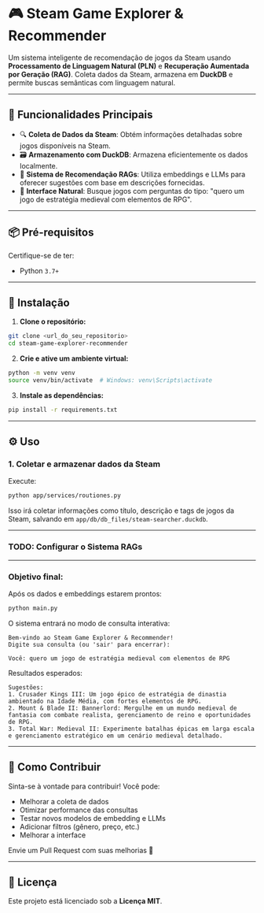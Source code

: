 # 🎮 Steam Game Explorer & Recommender

Um sistema inteligente de recomendação de jogos da Steam usando **Processamento de Linguagem Natural (PLN)** e **Recuperação Aumentada por Geração (RAG)**. Coleta dados da Steam, armazena em **DuckDB** e permite buscas semânticas com linguagem natural.

---

## 🔧 Funcionalidades Principais

- 🔍 **Coleta de Dados da Steam**: Obtém informações detalhadas sobre jogos disponíveis na Steam.
- 🗃️ **Armazenamento com DuckDB**: Armazena eficientemente os dados localmente.
- 🤖 **Sistema de Recomendação RAGs**: Utiliza embeddings e LLMs para oferecer sugestões com base em descrições fornecidas.
- 💬 **Interface Natural**: Busque jogos com perguntas do tipo: "quero um jogo de estratégia medieval com elementos de RPG".

---

## 📦 Pré-requisitos

Certifique-se de ter:

- Python `3.7+`

---

## 🚀 Instalação

1. **Clone o repositório:**

```bash
git clone <url_do_seu_repositorio>
cd steam-game-explorer-recommender
```

2. **Crie e ative um ambiente virtual:**

```bash
python -m venv venv
source venv/bin/activate  # Windows: venv\Scripts\activate
```

3. **Instale as dependências:**

```bash
pip install -r requirements.txt
```
---

## ⚙️ Uso

### 1. Coletar e armazenar dados da Steam

Execute:

```bash
python app/services/routiones.py
```

Isso irá coletar informações como título, descrição e tags de jogos da Steam, salvando em `app/db/db_files/steam-searcher.duckdb`.

---

### TODO: Configurar o Sistema RAGs


---

### Objetivo final:

Após os dados e embeddings estarem prontos:

```bash
python main.py
```

O sistema entrará no modo de consulta interativa:

```
Bem-vindo ao Steam Game Explorer & Recommender!
Digite sua consulta (ou 'sair' para encerrar):

Você: quero um jogo de estratégia medieval com elementos de RPG
```

Resultados esperados:

```
Sugestões:
1. Crusader Kings III: Um jogo épico de estratégia de dinastia ambientado na Idade Média, com fortes elementos de RPG.
2. Mount & Blade II: Bannerlord: Mergulhe em um mundo medieval de fantasia com combate realista, gerenciamento de reino e oportunidades de RPG.
3. Total War: Medieval II: Experimente batalhas épicas em larga escala e gerenciamento estratégico em um cenário medieval detalhado.
```



---

## 🤝 Como Contribuir

Sinta-se à vontade para contribuir! Você pode:

- Melhorar a coleta de dados
- Otimizar performance das consultas
- Testar novos modelos de embedding e LLMs
- Adicionar filtros (gênero, preço, etc.)
- Melhorar a interface

Envie um Pull Request com suas melhorias 🚀

---

## 📄 Licença

Este projeto está licenciado sob a **Licença MIT**.